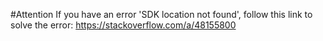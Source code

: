 #Attention
If you have an error 'SDK location not found', follow this link to solve the error: https://stackoverflow.com/a/48155800
